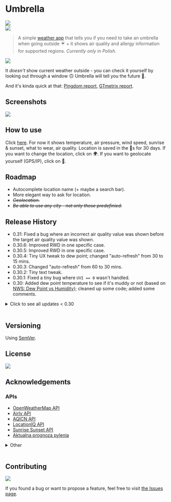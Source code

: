 # Umbrella

![](https://img.shields.io/uptimerobot/status/m788095876-34537beb719d60f13baeea7b)
<br>
![](https://img.shields.io/badge/browser-Chromium%20%7C%20Firefox%20%7C%20Safari-blue)

> A simple [weather app](https://vardecab.github.io/umbrella/umbrella.html) that tells you if you need to take an umbrella when going outside ☔ + it shows air quality and allergy information for supported regions. _Currently only in Polish_.

<img src="https://vardecab.github.io/umbrella/images/social-sharing/umbrella-facebook-ogimage-v2.png">

It _doesn't_ show current weather outside - you can check it yourself by looking out through a window 🙃 Umbrella will tell you the future 🔮.

And it's kinda quick at that: [Pingdom report](https://tools.pingdom.com/#5bef88ed9f800000), [GTmetrix report](https://gtmetrix.com/reports/vardecab.github.io/snSxSCDL).

## Screenshots

<!-- <img src="https://s5.gifyu.com/images/umbrella.gif" height="400"/> -->
<img src="https://i.ibb.co/X4CHyH4/umbrella.png"/>

<!-- ![](https://i.ibb.co/Sr8H4Wv/Screenshot-20191208-143750-Brave-COLLAGE.jpg)
![](https://s5.gifyu.com/images/Screenshot_20191208-143750_Brave-ANIMATION.gif) -->

## How to use

Click [here](https://vardecab.github.io/umbrella/umbrella.html). For now it shows temperature, air pressure, wind speed, sunrise & sunset, what to wear, air quality. Location is saved in the 🍪s for 30 days. If you want to change the location, click on 🌍. If you want to geolocate yourself (GPS/IP), click on 📍.

## Roadmap

-   Autocomplete location name (+ maybe a search bar).
-   More elegant way to ask for location.
-   <del>_Geolocation._</del>
-   <del>_Be able to use any city - not only those predefinied._</del>

## Release History

- 0.31: Fixed a bug where an incorrect air quality value was shown before the target air quality value was shown.
- 0.30.6: Improved RWD in one specific case.
- 0.30.5: Improved RWD in one specific case.
- 0.30.4: Tiny UX tweak to dew point; changed "auto-refresh" from 30 to 15 mins.
- 0.30.3: Changed "auto-refresh" from 60 to 30 mins.
- 0.30.2: Tiny text tweak.
- 0.30.1: Fixed a tiny bug where `UVI == 0` wasn't handled. 
- 0.30: Added dew point temperature to see if it's muddy or not (based on [NWS: Dew Point vs Humidity](https://www.weather.gov/arx/why_dewpoint_vs_humidity)); cleaned up some code; added some comments.

<details>

<summary>
Click to see all updates < 0.30
</summary>


- 0.29: Added UV index info with notifications when UVI means high risk of harm from unprotected sun exposure.
- 0.28.1: Log `autoRefreshLastUpdate`.
- 0.28: Auto-refresh every 1 hour to load a new forecast.
- 0.27: Re-enabled macOS notification and added Windows 10 notification when `PollenInfoAutoUpdate` is complete.
- 0.26.3: Disabled macOS notification added in 0.24.
- 0.26.2: Removed sound from macOS notification when allergens/pollen info is updated.
- 0.26.1: Added a 500 ms delay so air quality info is not being shown with the loading screen but after; increased the delay from 1500 ms → 2000 ms for allergens/pollen info; tweaked notifications so they won't be closed without user's interaction. 
- 0.26: Added browser notification feature when air quality is bad. `alert()` being used when notificatioons are not supported / blocked.
- 0.25: Added dawn & dusk times; renamed files so it's easier to understand what's happening where. moved some functions around.
- 0.24.3: Fixed "Die Null" bug. 
- 0.24.2: Fixed `TypeError` from _0.24.1_.
- 0.24.1: Fixed a bug causing no allergens/pollen info updates.
- 0.24: Added macOS notification to show when the update was ran.
- 0.23.2: Tiny change to `theme-color` for purple background.
- 0.23.1: Removed allergens/pollen date range info until a fix for APIv2 is in place.
- 0.23: Added a function & `try-except` to allergens/pollen script.
- 0.22: Re-added information on allergens/pollen - using a different website now.
- 0.21.3: Information on allergens/pollen has been disabled due to backend change on the site from which the data was collected.
- 0.21.2: Fixed spacing between items in `more_details` section.
- 0.21.1: Fixed font not working due to minification problem.
- 0.21: Added an emoji distinction of wind strength + improved RWD in one specific case.
- 0.20.2: Small fix to show pollen info for both `Wroclaw` & `Wrocław`. Changed text when geolocating.
- 0.20.1: Small fix to `air_quality.js`.
- 0.19.6 & 0.20: Added: info about PM2.5 & PM10; it's now possible to hide allergy info. Changed: air quality scale is now more strict; modified spacing between elements on smartphones; clothing recommendations; emojis. Removed: info about weather in the next 6 hours.
- 0.19.5: Changed primary temperature from next 6 hours to current. 
- 0.19.4: Added GitHub backlink.
- 0.19.3: Translated remaining titles to PL.
-   0.19.2: Removed `fonts.googleapis.com` calls by self-hosting the font.
-   0.19.1: Tiny fix to a file path.
-   0.19: I hid allergens/pollen information behind _🤧👀_ emojis to improve UX + moved JS from main `umbrella.html` to separate files so it's easier to navigate. Also turned off EN version until I figure out how to easily maintain two languages.
-   0.18: Another big one: implemented allergens/pollen info for selected Polish cities - I'm scraping those in Python from [this page](https://www.claritine.pl/pl/prognoza-dla-alergikow/aktualna-prognoza-pylenia/).
-   0.17: Big one:
    -   Instead of showing the normal temperature, the "feels like" temperature will be shown.
    -   Added air pressure info.
    -   Swapped way of showing smog alert from `alert()` to browser notification.
    -   More ⚰️s are shown when air pollution is extreme.
    -   Changed code formatting from [Beautify](https://marketplace.visualstudio.com/items?itemName=HookyQR.beautify) to [Prettier](https://marketplace.visualstudio.com/items?itemName=esbenp.prettier-vscode).
    -   Minified JS, CSS and HTML files.
-   0.16: Added alert when air pollution is really bad.
-   0.15.1: Fixed a `null` bug when geolocating.
-   0.15: Fixed a `null` bug in `offline.html`.
-   0.14.2: Updated `og:image`.
-   0.14.1: Tiny fix to layout.
-   0.14: [Umbrella (English version)](https://vardecab.github.io/umbrella/umbrella-en.html) + [Umbrella (Polish version)](https://vardecab.github.io/umbrella/umbrella.html)
-   0.13.5: Bug fixes and refined backgrounds.
-   0.13.4: Updates to `offline.html`, bug fixing and some cleanup in various places. Added new icon for a very low temperature.
-   0.13.3: Fixed a loading bug on first use.
-   0.13.2: Changed favicon.
-   0.13.1: Country now displayed alongside city name.
-   0.13: Added [theme-color meta tag](https://developers.google.com/web/updates/2014/11/Support-for-theme-color-in-Chrome-39-for-Android) based dynamically on the background color for mobile Chromium-based browsers.
-   0.12: Added [geolocation](https://developer.mozilla.org/en-US/docs/Web/API/Geolocation_API).
-   0.11.1: Changed main font to [Mali](https://fonts.google.com/specimen/Mali).
-   0.11: Added allergy/pollen API but then removed due to its weak coverage.
-   0.10.1: RWD fixes, switched fonts.
-   0.10: Added air quality support for (probably) all cities.
-   0.9.3: `styles.css`: cleaned up, added comments, fixes for RWD, changed main font. Changed air quality emojis.
-   0.9.2: Changed air quality emojis.
-   0.9.1: Added social media tags for sharing.
-   0.9: Added weather info support for (probably) all cities.
-   0.8: Updated some backgrounds to better align with standards. Added different background and icon for temperature +30.
-   0.7: Added air quality info from Airly API.
-   0.6.1: Tiny RWD fix.
-   0.6: Implemented Service Worker.
-   0.5: Store & display weather data from `localStorage` when offline. Fixes for RWD.
-   0.4: Added new page to load when browser is offline.
-   0.3.3: Added several comments, added a few icons, added "Snowing" logic, styled `<select>`.
-   0.3.2: Changed backgrounds, added wind & sunrise/sunset while hovering over temperature.
-   0.3.1: Added new city - Tarnów.
-   0.3: Added new icons, changed backgrounds, polished code, added (MVP) city selector.
-   0.2: Added early code for winter.
-   0.1: Initial release.

</details>

<br>

## Versioning

Using [SemVer](http://semver.org/).

## License

![](https://img.shields.io/github/license/vardecab/umbrella)
<!-- GNU General Public License v3.0, see [LICENSE.md](https://github.com/vardecab/umbrella/blob/master/LICENSE). -->

## Acknowledgements
### APIs
-   [OpenWeatherMap API](https://openweathermap.org/api)
- [Airly API](https://developer.airly.eu/api)
- [AQICN API](https://aqicn.org/api/)
- [LocationIQ API](https://locationiq.com)
- [Sunrise Sunset API](https://sunrise-sunset.org/api)
-   [Aktualna prognoza pylenia](http://pylenia.pl/)

<details>

<summary>
Other
</summary>

-   [Main tutorial that inspired me](https://bytemaster.io/fetch-weather-openweathermap-api-javascript)
-   [Moment.js](https://momentjs.com)
-   [JavaScript Cookie](https://github.com/js-cookie/js-cookie)
-   [Geolocation API](https://developer.mozilla.org/en-US/docs/Web/API/Geolocation_API)
-   Tools used for creating backgrounds: [ColorHexa](https://www.colorhexa.com) & [CSS Gradient](https://cssgradient.io)
-   RWD layout based on [Skeleton](http://getskeleton.com)
-   [Navbar tutorial](https://www.w3schools.com/howto/howto_js_bottom_nav_responsive.asp)
-   [Full background cover tutorial](https://css-tricks.com/perfect-full-page-background-image)
-   Icons from [Flaticon](https://www.flaticon.com)
-   Font used: [Mali](https://fonts.google.com/specimen/Mali)
- [Wind strength scale](https://www.bip.krakow.pl/plik.php?zid=80905&wer=0&new=t&mode=shw)

</details>

<br>

## Contributing

![](https://img.shields.io/github/issues/vardecab/umbrella)

If you found a bug or want to propose a feature, feel free to visit [the Issues page](https://github.com/vardecab/umbrella/issues).